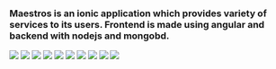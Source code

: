 ### Maestros is an ionic application which provides variety of services to its users. Frontend is made using angular and backend with nodejs and mongobd.


<img src = "screenshots/1.png">
<img src = "screenshots/2.png">
<img src = "screenshots/3.png">
<img src = "screenshots/4.png">
<img src = "screenshots/5.png">
<img src = "screenshots/6.png">
<img src = "screenshots/7.png">
<img src = "screenshots/8.png">
<img src = "screenshots/9.png">
<img src = "screenshots/10.png">